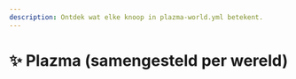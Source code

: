 ```yaml
---
description: Ontdek wat elke knoop in plazma-world.yml betekent.
---
```


# ✨ Plazma (samengesteld per wereld)
